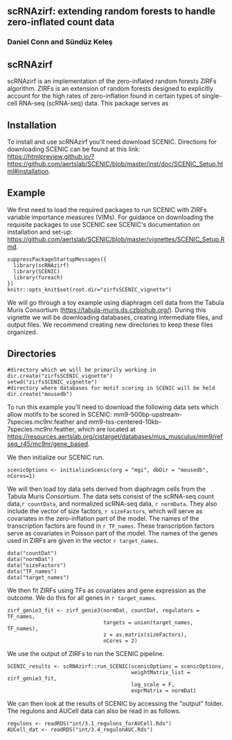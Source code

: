 
## scRNAzirf: extending random forests to handle zero-inflated count data

<!-- badges: start -->
### Daniel Conn and S&#252;nd&#252;z Kele&#351;
<!-- badges: end -->

## scRNAzirf

scRNAzirf is an implementation of the zero-inflated random forests ZIRFs
algorithm. ZIRFs is an extension of random forests designed to explicitly
account for the high rates of zero-inflation found in certain types of
single-cell RNA-seq (scRNA-seq) data. This package serves as

## Installation
To install and use scRNAzirf you'll need download SCENIC. Directions for downloading
SCENIC can be found at this link:
https://htmlpreview.github.io/?https://github.com/aertslab/SCENIC/blob/master/inst/doc/SCENIC_Setup.html#installation.

## Example

We first need to load the required packages to run SCENIC with ZIRFs variable importance measures
(VIMs). For guidance on downloading the requisite packages to use SCENIC see SCENIC's
documentation on installation and set-up:
https://github.com/aertslab/SCENIC/blob/master/vignettes/SCENIC_Setup.Rmd.
```{r setup}
suppressPackageStartupMessages({
  library(scRNAzirf)
  library(SCENIC)
  library(foreach)
})
knitr::opts_knit$set(root.dir="zirfsSCENIC_vignette")
```

We will go through a toy example using diaphragm cell data from the Tabula Muris Consortium
(https://tabula-muris.ds.czbiohub.org/). During this vignette we will be downloading databases,
creating intermediate files, and output files. We recommend creating new directories to keep
these files organized.

## Directories
```{r dirsetup, eval = FALSE}
#directory which we will be primarily working in
dir.create("zirfsSCENIC_vignette")
setwd("zirfsSCENIC_vignette")
#directory where databases for motif scoring in SCENIC will be held
dir.create("mousedb")
```

To run this example you'll need to download the following data sets which allow motifs to be 
scored in SCENIC: mm9-500bp-upstream-7species.mc9nr.feather and mm9-tss-centered-10kb-7species.mc9nr.feather,
which are located at https://resources.aertslab.org/cistarget/databases/mus_musculus/mm9/refseq_r45/mc9nr/gene_based.

We then initialize our SCENIC run. 
```{r}
scenicOptions <- initializeScenic(org = "mgi", dbDir = "mousedb",  nCores=1)
```

We will then load toy data sets derived from diaphragm cells from the Tabula Muris Consortium.
The data sets consist of the scRNA-seq count data,`r countData`, and normalized
scRNA-seq data, `r normData`.
They also include the vector of size factors, `r sizeFactors`, which will serve
as covariates in the zero-inflation part of the model.
The names of the transcription factors are found in `r TF_names`. These 
transcription factors serve as covariates in Poisson part of the model.
The names of the genes used in ZIRFs are given in the vector `r target_names`.
```{r load_toy_data, eval = TRUE}
data("countDat")
data("normDat")
data("sizeFactors")
data("TF_names")
data("target_names")
```
We then fit ZIRFs using TFs as covariates and gene expression as the outcome.
We do this for all genes in `r target_names`.
```{r run_zirf_genie3, eval = TRUE}
zirf_genie3_fit <- zirf_genie3(normDat, countDat, regulators = TF_names,
                               targets = union(target_names, TF_names),
                               z = as.matrix(sizeFactors),
                               nCores = 2)
```

We use the output of ZIRFs to run the SCENIC pipeline.
```{r run_SCENIC}
SCENIC_results <- scRNAzirf::run_SCENIC(scenicOptions = scenicOptions,
                                        weightMatrix_list = zirf_genie3_fit,
                                        log_scale = F,
                                        exprMatrix = normDat)
```

We can then look at the results of SCENIC by accessing the "output" folder.
The regulons and AUCell data can also be read in as follows. 
```{r extract_AUCell}
regulons <- readRDS("int/3.1_regulons_forAUCell.Rds")
AUCell_dat <- readRDS("int/3.4_regulonAUC.Rds")
```

